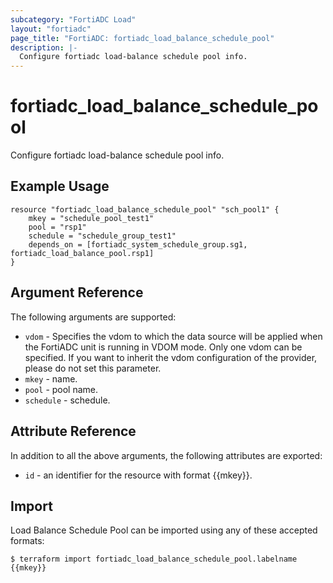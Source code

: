 ```yaml
---
subcategory: "FortiADC Load"
layout: "fortiadc"
page_title: "FortiADC: fortiadc_load_balance_schedule_pool"
description: |-
  Configure fortiadc load-balance schedule pool info.
---
```


# fortiadc_load_balance_schedule_pool
Configure fortiadc load-balance schedule pool info.

## Example Usage
```hcl
resource "fortiadc_load_balance_schedule_pool" "sch_pool1" {
	mkey = "schedule_pool_test1"
	pool = "rsp1"
	schedule = "schedule_group_test1"
	depends_on = [fortiadc_system_schedule_group.sg1, fortiadc_load_balance_pool.rsp1]
}

```

## Argument Reference

The following arguments are supported:

* `vdom` - Specifies the vdom to which the data source will be applied when the FortiADC unit is running in VDOM mode. Only one vdom can be specified. If you want to inherit the vdom configuration of the provider, please do not set this parameter.
* `mkey` - name.
* `pool` - pool name. 
* `schedule` - schedule. 

## Attribute Reference

In addition to all the above arguments, the following attributes are exported:
* `id` - an identifier for the resource with format {{mkey}}.

## Import
 Load Balance Schedule Pool can be imported using any of these accepted formats:
```
$ terraform import fortiadc_load_balance_schedule_pool.labelname {{mkey}}
```
